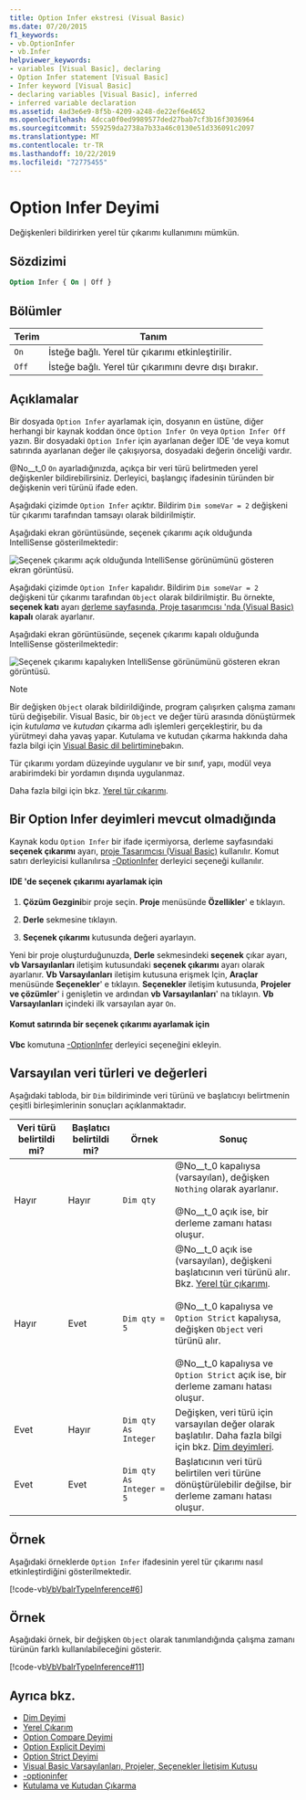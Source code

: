 ```yaml
---
title: Option Infer ekstresi (Visual Basic)
ms.date: 07/20/2015
f1_keywords:
- vb.OptionInfer
- vb.Infer
helpviewer_keywords:
- variables [Visual Basic], declaring
- Option Infer statement [Visual Basic]
- Infer keyword [Visual Basic]
- declaring variables [Visual Basic], inferred
- inferred variable declaration
ms.assetid: 4ad3e6e9-8f5b-4209-a248-de22ef6e4652
ms.openlocfilehash: 4dcca0f0ed9989577ded27bab7cf3b16f3036964
ms.sourcegitcommit: 559259da2738a7b33a46c0130e51d336091c2097
ms.translationtype: MT
ms.contentlocale: tr-TR
ms.lasthandoff: 10/22/2019
ms.locfileid: "72775455"
---
```

# <a name="option-infer-statement"></a>Option Infer Deyimi

Değişkenleri bildirirken yerel tür çıkarımı kullanımını mümkün.

## <a name="syntax"></a>Sözdizimi

```vb
Option Infer { On | Off }
```

## <a name="parts"></a>Bölümler

|Terim|Tanım|
|---|---|
|`On`|İsteğe bağlı. Yerel tür çıkarımı etkinleştirilir.|
|`Off`|İsteğe bağlı. Yerel tür çıkarımını devre dışı bırakır.|

## <a name="remarks"></a>Açıklamalar

Bir dosyada `Option Infer` ayarlamak için, dosyanın en üstüne, diğer herhangi bir kaynak koddan önce `Option Infer On` veya `Option Infer Off` yazın. Bir dosyadaki `Option Infer` için ayarlanan değer IDE 'de veya komut satırında ayarlanan değer ile çakışıyorsa, dosyadaki değerin önceliği vardır.

@No__t_0 `On` ayarladığınızda, açıkça bir veri türü belirtmeden yerel değişkenler bildirebilirsiniz. Derleyici, başlangıç ifadesinin türünden bir değişkenin veri türünü ifade eden.

Aşağıdaki çizimde `Option Infer` açıktır. Bildirim `Dim someVar = 2` değişkeni tür çıkarımı tarafından tamsayı olarak bildirilmiştir.

Aşağıdaki ekran görüntüsünde, seçenek çıkarımı açık olduğunda IntelliSense gösterilmektedir:

![Seçenek çıkarımı açık olduğunda IntelliSense görünümünü gösteren ekran görüntüsü.](./media/option-infer-statement/option-infer-as-integer-on.png)

Aşağıdaki çizimde `Option Infer` kapalıdır. Bildirim `Dim someVar = 2` değişkeni tür çıkarımı tarafından `Object` olarak bildirilmiştir. Bu örnekte, **seçenek katı** ayarı [derleme sayfasında, Proje tasarımcısı 'nda (Visual Basic)](/visualstudio/ide/reference/compile-page-project-designer-visual-basic) **kapalı** olarak ayarlanır.

Aşağıdaki ekran görüntüsünde, seçenek çıkarımı kapalı olduğunda IntelliSense gösterilmektedir:

![Seçenek çıkarımı kapalıyken IntelliSense görünümünü gösteren ekran görüntüsü.](./media/option-infer-statement/option-infer-as-object-off.png)

> [!NOTE]
> Bir değişken `Object` olarak bildirildiğinde, program çalışırken çalışma zamanı türü değişebilir. Visual Basic, bir `Object` ve değer türü arasında dönüştürmek için *kutulama* ve *kutudan* çıkarma adlı işlemleri gerçekleştirir, bu da yürütmeyi daha yavaş yapar. Kutulama ve kutudan çıkarma hakkında daha fazla bilgi için [Visual Basic dil belirtimine](~/_vblang/spec/conversions.md#value-type-conversions)bakın.

Tür çıkarımı yordam düzeyinde uygulanır ve bir sınıf, yapı, modül veya arabirimdeki bir yordamın dışında uygulanmaz.

Daha fazla bilgi için bkz. [Yerel tür çıkarımı](../../../visual-basic/programming-guide/language-features/variables/local-type-inference.md).

## <a name="when-an-option-infer-statement-is-not-present"></a>Bir Option Infer deyimleri mevcut olmadığında

Kaynak kodu `Option Infer` bir ifade içermiyorsa, derleme sayfasındaki **seçenek çıkarımı** ayarı, [proje Tasarımcısı (Visual Basic)](/visualstudio/ide/reference/compile-page-project-designer-visual-basic) kullanılır. Komut satırı derleyicisi kullanılırsa [-OptionInfer](../../../visual-basic/reference/command-line-compiler/optioninfer.md) derleyici seçeneği kullanılır.

#### <a name="to-set-option-infer-in-the-ide"></a>IDE 'de seçenek çıkarımı ayarlamak için

1. **Çözüm Gezgini**bir proje seçin. **Proje** menüsünde **Özellikler**' e tıklayın.

2. **Derle** sekmesine tıklayın.

3. **Seçenek çıkarımı** kutusunda değeri ayarlayın.

Yeni bir proje oluşturduğunuzda, **Derle** sekmesindeki **seçenek** çıkar ayarı, **vb Varsayılanları** iletişim kutusundaki **seçenek çıkarımı** ayarı olarak ayarlanır. **Vb Varsayılanları** iletişim kutusuna erişmek Için, **Araçlar** menüsünde **Seçenekler**' e tıklayın. **Seçenekler** iletişim kutusunda, **Projeler ve çözümler**' i genişletin ve ardından **vb Varsayılanları**' na tıklayın. **Vb Varsayılanları** içindeki ilk varsayılan ayar `On`.

#### <a name="to-set-option-infer-on-the-command-line"></a>Komut satırında bir seçenek çıkarımı ayarlamak için

**Vbc** komutuna [-OptionInfer](../../../visual-basic/reference/command-line-compiler/optioninfer.md) derleyici seçeneğini ekleyin.

## <a name="default-data-types-and-values"></a>Varsayılan veri türleri ve değerleri

Aşağıdaki tabloda, bir `Dim` bildiriminde veri türünü ve başlatıcıyı belirtmenin çeşitli birleşimlerinin sonuçları açıklanmaktadır.

|Veri türü belirtildi mi?|Başlatıcı belirtildi mi?|Örnek|Sonuç|
|---|---|---|---|
|Hayır|Hayır|`Dim qty`|@No__t_0 kapalıysa (varsayılan), değişken `Nothing` olarak ayarlanır.<br /><br /> @No__t_0 açık ise, bir derleme zamanı hatası oluşur.|
|Hayır|Evet|`Dim qty = 5`|@No__t_0 açık ise (varsayılan), değişkeni başlatıcının veri türünü alır. Bkz. [Yerel tür çıkarımı](../../../visual-basic/programming-guide/language-features/variables/local-type-inference.md).<br /><br /> @No__t_0 kapalıysa ve `Option Strict` kapalıysa, değişken `Object` veri türünü alır.<br /><br /> @No__t_0 kapalıysa ve `Option Strict` açık ise, bir derleme zamanı hatası oluşur.|
|Evet|Hayır|`Dim qty As Integer`|Değişken, veri türü için varsayılan değer olarak başlatılır. Daha fazla bilgi için bkz. [Dim deyimleri](../../../visual-basic/language-reference/statements/dim-statement.md).|
|Evet|Evet|`Dim qty  As Integer = 5`|Başlatıcının veri türü belirtilen veri türüne dönüştürülebilir değilse, bir derleme zamanı hatası oluşur.|

## <a name="example"></a>Örnek

Aşağıdaki örneklerde `Option Infer` ifadesinin yerel tür çıkarımı nasıl etkinleştirdiğini gösterilmektedir.

[!code-vb[VbVbalrTypeInference#6](~/samples/snippets/visualbasic/VS_Snippets_VBCSharp/VbVbalrTypeInference/VB/Class1.vb#6)]

## <a name="example"></a>Örnek

Aşağıdaki örnek, bir değişken `Object` olarak tanımlandığında çalışma zamanı türünün farklı kullanılabileceğini gösterir.

[!code-vb[VbVbalrTypeInference#11](~/samples/snippets/visualbasic/VS_Snippets_VBCSharp/VbVbalrTypeInference/VB/Class1.vb#11)]

## <a name="see-also"></a>Ayrıca bkz.

- [Dim Deyimi](../../../visual-basic/language-reference/statements/dim-statement.md)
- [Yerel Çıkarım](../../../visual-basic/programming-guide/language-features/variables/local-type-inference.md)
- [Option Compare Deyimi](../../../visual-basic/language-reference/statements/option-compare-statement.md)
- [Option Explicit Deyimi](../../../visual-basic/language-reference/statements/option-explicit-statement.md)
- [Option Strict Deyimi](../../../visual-basic/language-reference/statements/option-strict-statement.md)
- [Visual Basic Varsayılanları, Projeler, Seçenekler İletişim Kutusu](/visualstudio/ide/reference/visual-basic-defaults-projects-options-dialog-box)
- [-optioninfer](../../../visual-basic/reference/command-line-compiler/optioninfer.md)
- [Kutulama ve Kutudan Çıkarma](../../../csharp/programming-guide/types/boxing-and-unboxing.md)
